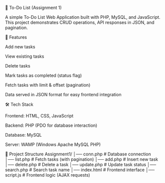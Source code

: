 📝 To-Do List (Assignment 1)

A simple To-Do List Web Application built with PHP, MySQL, and JavaScript.
This project demonstrates CRUD operations, API responses in JSON, and pagination.

🚀 Features

Add new tasks

View existing tasks

Delete tasks

Mark tasks as completed (status flag)

Fetch tasks with limit & offset (pagination)

Data served in JSON format for easy frontend integration

🛠️ Tech Stack

Frontend: HTML, CSS, JavaScript

Backend: PHP (PDO for database interaction)

Database: MySQL

Server: WAMP (Windows Apache MySQL PHP)

📂 Project Structure
Assignment1/
│── conn.php          # Database connection
│── list.php          # Fetch tasks (with pagination)
│── add.php           # Insert new task
│── delete.php        # Delete a task
│── update.php        # Update task status
│── search.php        # Search task name
│── index.html        # Frontend interface
│── script.js         # Frontend logic (AJAX requests)
